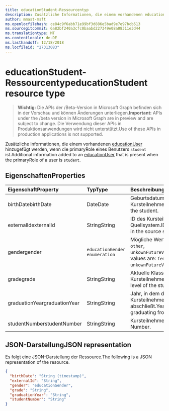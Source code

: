 ```yaml
---
title: educationStudent-Ressourcentyp
description: Zusätzliche Informationen, die einem vorhandenen educationUser hinzugefügt werden, wenn die primaryRole eines Benutzers `student` ist.
author: mmast-msft
ms.openlocfilehash: ce84c9f6abb71e99bf3d886e5bad9e7e97bcb513
ms.sourcegitcommit: 6a82bf240a3cfc0baabd227349e08a08311e3d44
ms.translationtype: MT
ms.contentlocale: de-DE
ms.lasthandoff: 12/18/2018
ms.locfileid: "27313083"
---
```

# <a name="educationstudent-resource-type"></a><span data-ttu-id="2a898-103">educationStudent-Ressourcentyp</span><span class="sxs-lookup"><span data-stu-id="2a898-103">educationStudent resource type</span></span>

> <span data-ttu-id="2a898-104">**Wichtig:** Die APIs der /Beta-Version in Microsoft Graph befinden sich in der Vorschau und können Änderungen unterliegen.</span><span class="sxs-lookup"><span data-stu-id="2a898-104">**Important:** APIs under the /beta version in Microsoft Graph are in preview and are subject to change.</span></span> <span data-ttu-id="2a898-105">Die Verwendung dieser APIs in Produktionsanwendungen wird nicht unterstützt.</span><span class="sxs-lookup"><span data-stu-id="2a898-105">Use of these APIs in production applications is not supported.</span></span>

<span data-ttu-id="2a898-106">Zusätzliche Informationen, die einem vorhandenen [educationUser](educationuser.md) hinzugefügt werden, wenn die primaryRole eines Benutzers `student` ist.</span><span class="sxs-lookup"><span data-stu-id="2a898-106">Additional information added to an [educationUser](educationuser.md) that is present when the primaryRole of a user is `student`.</span></span>

## <a name="properties"></a><span data-ttu-id="2a898-107">Eigenschaften</span><span class="sxs-lookup"><span data-stu-id="2a898-107">Properties</span></span>
| <span data-ttu-id="2a898-108">Eigenschaft</span><span class="sxs-lookup"><span data-stu-id="2a898-108">Property</span></span>     | <span data-ttu-id="2a898-109">Typ</span><span class="sxs-lookup"><span data-stu-id="2a898-109">Type</span></span>   |<span data-ttu-id="2a898-110">Beschreibung</span><span class="sxs-lookup"><span data-stu-id="2a898-110">Description</span></span>|
|:---------------|:--------|:----------|
|<span data-ttu-id="2a898-111">birthDate</span><span class="sxs-lookup"><span data-stu-id="2a898-111">birthDate</span></span>|<span data-ttu-id="2a898-112">Date</span><span class="sxs-lookup"><span data-stu-id="2a898-112">Date</span></span>| <span data-ttu-id="2a898-113">Geburtsdatum des Kursteilnehmers.</span><span class="sxs-lookup"><span data-stu-id="2a898-113">Birth date of the student.</span></span>|
|<span data-ttu-id="2a898-114">externalId</span><span class="sxs-lookup"><span data-stu-id="2a898-114">externalId</span></span>|<span data-ttu-id="2a898-115">String</span><span class="sxs-lookup"><span data-stu-id="2a898-115">String</span></span>| <span data-ttu-id="2a898-116">ID des Kursteilnehmers im Quellsystem.</span><span class="sxs-lookup"><span data-stu-id="2a898-116">ID of the student in the source system.</span></span>|
|<span data-ttu-id="2a898-117">gender</span><span class="sxs-lookup"><span data-stu-id="2a898-117">gender</span></span>|`educationGender enumeration`| <span data-ttu-id="2a898-118">Mögliche Werte: `female`, `male`, `other`, `unkownFutureValue`.</span><span class="sxs-lookup"><span data-stu-id="2a898-118">Possible values are: `female`, `male`, `other`, `unkownFutureValue`.</span></span>|
|<span data-ttu-id="2a898-119">grade</span><span class="sxs-lookup"><span data-stu-id="2a898-119">grade</span></span>|<span data-ttu-id="2a898-120">String</span><span class="sxs-lookup"><span data-stu-id="2a898-120">String</span></span>|<span data-ttu-id="2a898-121">Aktuelle Klassenstufe des Kursteilnehmers.</span><span class="sxs-lookup"><span data-stu-id="2a898-121">Current grade level of the student.</span></span>|
|<span data-ttu-id="2a898-122">graduationYear</span><span class="sxs-lookup"><span data-stu-id="2a898-122">graduationYear</span></span>|<span data-ttu-id="2a898-123">String</span><span class="sxs-lookup"><span data-stu-id="2a898-123">String</span></span>| <span data-ttu-id="2a898-124">Jahr, in dem der Kursteilnehmer die Schule abschließt.</span><span class="sxs-lookup"><span data-stu-id="2a898-124">Year the student is graduating from the school.</span></span>|
|<span data-ttu-id="2a898-125">studentNumber</span><span class="sxs-lookup"><span data-stu-id="2a898-125">studentNumber</span></span>|<span data-ttu-id="2a898-126">String</span><span class="sxs-lookup"><span data-stu-id="2a898-126">String</span></span>| <span data-ttu-id="2a898-127">Kursteilnehmernummer</span><span class="sxs-lookup"><span data-stu-id="2a898-127">Student Number.</span></span>|

## <a name="json-representation"></a><span data-ttu-id="2a898-128">JSON-Darstellung</span><span class="sxs-lookup"><span data-stu-id="2a898-128">JSON representation</span></span>

<span data-ttu-id="2a898-129">Es folgt eine JSON-Darstellung der Ressource.</span><span class="sxs-lookup"><span data-stu-id="2a898-129">The following is a JSON representation of the resource.</span></span>

<!-- {
  "blockType": "resource",
  "optionalProperties": [

  ],
  "@odata.type": "microsoft.graph.educationStudent"
}-->

```json
{
  "birthDate": "String (timestamp)",
  "externalId": "String",
  "gender": "educationGender",
  "grade": "String",
  "graduationYear": "String",
  "studentNumber": "String"
}
```

<!-- uuid: 8fcb5dbc-d5aa-4681-8e31-b001d5168d79
2015-10-25 14:57:30 UTC -->
<!-- {
  "type": "#page.annotation",
  "description": "educationStudent resource",
  "keywords": "",
  "section": "documentation",
  "tocPath": ""
}-->